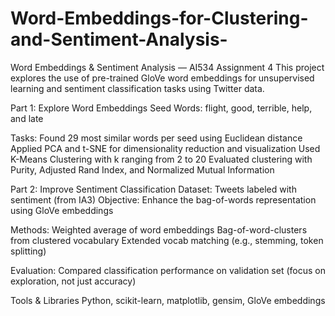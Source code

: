 # Word-Embeddings-for-Clustering-and-Sentiment-Analysis-
Word Embeddings & Sentiment Analysis — AI534 Assignment 4
This project explores the use of pre-trained GloVe word embeddings for unsupervised learning and sentiment classification tasks using Twitter data.

Part 1: Explore Word Embeddings
Seed Words: flight, good, terrible, help, and late

Tasks:
Found 29 most similar words per seed using Euclidean distance
Applied PCA and t-SNE for dimensionality reduction and visualization
Used K-Means Clustering with k ranging from 2 to 20
Evaluated clustering with Purity, Adjusted Rand Index, and Normalized Mutual Information

Part 2: Improve Sentiment Classification
Dataset: Tweets labeled with sentiment (from IA3)
Objective: Enhance the bag-of-words representation using GloVe embeddings

 Methods:
Weighted average of word embeddings
Bag-of-word-clusters from clustered vocabulary
Extended vocab matching (e.g., stemming, token splitting)

Evaluation: Compared classification performance on validation set (focus on exploration, not just accuracy)

Tools & Libraries
Python, scikit-learn, matplotlib, gensim, GloVe embeddings

 
